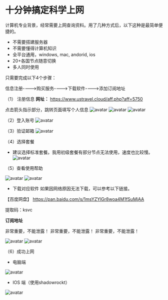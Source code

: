 # 十分钟搞定科学上网 

计算机专业背景，经常需要上网查询资料。用了几种方式后，以下这种是最简单便捷的。 
* 不需要搭建服务器 
* 不需要懂得计算机知识 
* 全平台通用，windows, mac, andorid, ios
* 20+各国节点随意切换
* 多人同时使用

只需要完成以下4个步骤：

信息注册---->购买服务---->下载软件---->添加订阅地址

（1） 注册信息
**网址：** https://www.ustravel.cloud/aff.php?aff=5750

点击箭头指示部分，跳转页面填写个人信息
![avatar](登录.png)
![avatar](注册.png)
![avatar](注册信息.png)

（2）登入账号
![avatar](成功注册后的页面.png)

（3）验证邮箱
![avatar](邮箱验证.png)

（4）选择套餐
* 建议选择标准套餐。我用初级套餐有部分节点无法使用，速度也比较慢。
![avatar](套餐选择.png)

（5）查看使用帮助

![avatar](帮助中心.png)
![avatar](查看使用帮助.png)
* 下载对应软件
如果因网络原因无法下载，可以参考以下链接。

【百度网盘】
https://pan.baidu.com/s/1msYZYlGr8woa4M1fSuMjAA 

提取码：ksvc

**订阅地址**

非常重要，不能泄露！
非常重要，不能泄露！
非常重要，不能泄露！

![avatar](我的服务.png)
![avatar](订阅地址.png)

（6）成功上网
* 电脑端

![avatar](电脑成功.png)

* IOS 端（使用shadowrockt）

![avatar](ios.png)

